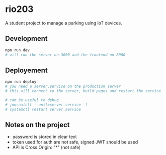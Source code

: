 # rio203

A student project to manage a parking using IoT devices.

## Development

```sh
npm run dev
# will run the server on 3000 and the frontend on 8080
```

## Deployement

```sh
npm run deploy
# you need a server.service on the production server
# this will connect to the server, build pages and restart the service

# can be useful to debug
# journalctl --unit=server.service -f
# systemctl restart server.service
```

## Notes on the project

- password is stored in clear text
- token used for auth are not safe, signed JWT should be used
- API is Cross Origin: "*" (not safe)
